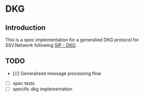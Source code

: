 
# DKG

## Introduction
This is a spec implementation for a generalied DKG protocol for SSV.Network following [SIP - DKG](https://docs.google.com/document/d/1TRVUHjFyxINWW2H9FYLNL2pQoLy6gmvaI62KL_4cREQ/edit).

## TODO
- [//] Generalized message processing flow
- [ ] spec tests
- [ ] specific dkg implementation